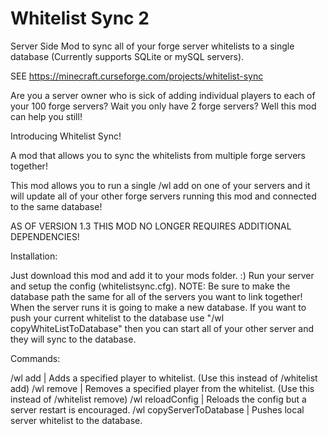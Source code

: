 # Whitelist Sync 2
Server Side Mod to sync all of your forge server whitelists to a single database (Currently supports SQLite or mySQL servers).

SEE https://minecraft.curseforge.com/projects/whitelist-sync

Are you a server owner who is sick of adding individual players to each of your 100 forge servers? Wait you only have 2 forge servers? Well this mod can help you still!

 

Introducing Whitelist Sync!

 

A mod that allows you to sync the whitelists from multiple forge servers together!

 

This mod allows you to run a single /wl add <player> on one of your servers and it will update all of your other forge servers running this mod and connected to the same database!

AS OF VERSION 1.3 THIS MOD NO LONGER REQUIRES ADDITIONAL DEPENDENCIES!
 

Installation:

Just download this mod and add it to your mods folder. :)
Run your server and setup the config (whitelistsync.cfg).
NOTE: Be sure to make the database path the same for all of the servers you want to link together!
When the server runs it is going to make a new database. If you want to push your current whitelist to the database use "/wl copyWhiteListToDatabase" then you can start all of your other server and they will sync to the database.
 

Commands:

/wl add <player> | Adds a specified player to whitelist. (Use this instead of /whitelist add)
/wl remove <player> | Removes a specified player from the whitelist. (Use this instead of /whitelist remove)
/wl reloadConfig | Reloads the config but a server restart is encouraged.
/wl copyServerToDatabase | Pushes local server whitelist to the database.